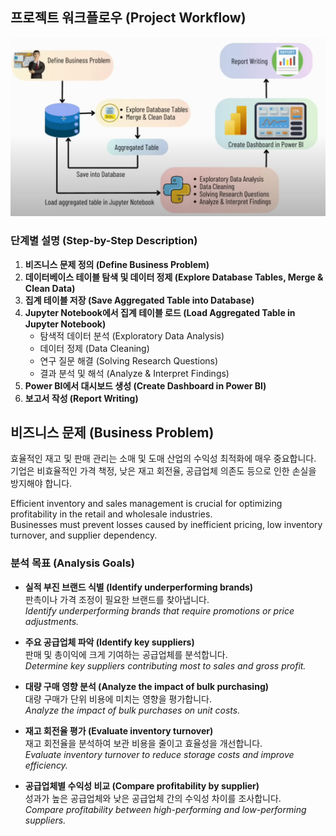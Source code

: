 ## 프로젝트 워크플로우 (Project Workflow)

![Vendor Performance Analysis Workflow](images/vendor_performance_workflow.png)

### 단계별 설명 (Step-by-Step Description)

1. **비즈니스 문제 정의 (Define Business Problem)**
2. **데이터베이스 테이블 탐색 및 데이터 정제 (Explore Database Tables, Merge & Clean Data)**
3. **집계 테이블 저장 (Save Aggregated Table into Database)**
4. **Jupyter Notebook에서 집계 테이블 로드 (Load Aggregated Table in Jupyter Notebook)**
   - 탐색적 데이터 분석 (Exploratory Data Analysis)
   - 데이터 정제 (Data Cleaning)
   - 연구 질문 해결 (Solving Research Questions)
   - 결과 분석 및 해석 (Analyze & Interpret Findings)
5. **Power BI에서 대시보드 생성 (Create Dashboard in Power BI)**
6. **보고서 작성 (Report Writing)**

## 비즈니스 문제 (Business Problem)

효율적인 재고 및 판매 관리는 소매 및 도매 산업의 수익성 최적화에 매우 중요합니다.  
기업은 비효율적인 가격 책정, 낮은 재고 회전율, 공급업체 의존도 등으로 인한 손실을 방지해야 합니다.

Efficient inventory and sales management is crucial for optimizing profitability in the retail and wholesale industries.  
Businesses must prevent losses caused by inefficient pricing, low inventory turnover, and supplier dependency.

### 분석 목표 (Analysis Goals)

- **실적 부진 브랜드 식별 (Identify underperforming brands)**  
  판촉이나 가격 조정이 필요한 브랜드를 찾아냅니다.  
  _Identify underperforming brands that require promotions or price adjustments._

- **주요 공급업체 파악 (Identify key suppliers)**  
  판매 및 총이익에 크게 기여하는 공급업체를 분석합니다.  
  _Determine key suppliers contributing most to sales and gross profit._

- **대량 구매 영향 분석 (Analyze the impact of bulk purchasing)**  
  대량 구매가 단위 비용에 미치는 영향을 평가합니다.  
  _Analyze the impact of bulk purchases on unit costs._

- **재고 회전율 평가 (Evaluate inventory turnover)**  
  재고 회전율을 분석하여 보관 비용을 줄이고 효율성을 개선합니다.  
  _Evaluate inventory turnover to reduce storage costs and improve efficiency._

- **공급업체별 수익성 비교 (Compare profitability by supplier)**  
  성과가 높은 공급업체와 낮은 공급업체 간의 수익성 차이를 조사합니다.  
  _Compare profitability between high-performing and low-performing suppliers._